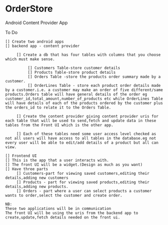 # OrderStore
Android Content Provider App

To Do

    [] Create two android apps
    [] backend app - content provider
    
         [] Create a db that has four tables with columns that you choose which must make sense.
         
              [] Customers Table-store customer details
              [] Products Table-store product details
              [] Orders Table -store the products order summary made by a customer.
              [] OrderLines Table - store each product order details made by a customer.i.e. a customer may make an order of five different/same products.Orders table will have general details of the order eg customer_id,total_amount,number_of_products etc while OrderLines Table will have details of each of the products ordered by the customer plus the orders_id to relate it to the Orders Table.

         [] Create the content provider giving content provider uris for each table that will be used to send,fetch and update data in these tables from the Front UI which is the other app.

         [] Each of these tables need some user access level checked as not all users will have access to all tables in the database.eg not every user will be able to edit/add details of a product but all can view.

    [] Frontend UI
    [] This is the app that a user interacts with.
    [] The front UI will be a widget.(Design as much as you want)
    [] Have three parts
         [] Customers-part for viewing saved customers,editing their details,adding new customers
         [] Products - part for viewing saved products,editing their details,adding new products.
         [] Orders - part where a user can select products a customer wants to order,select the customer and create order.

    NB:
    These two applications will be in communication
    The front UI will be using the uris from the backend app to create,update,fetch details needed on the front ui.
